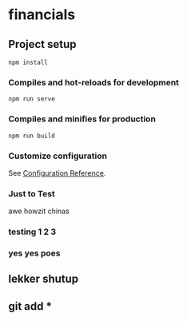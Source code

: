 # financials

## Project setup
```
npm install
```

### Compiles and hot-reloads for development
```
npm run serve
```

### Compiles and minifies for production
```
npm run build
```

### Customize configuration
See [Configuration Reference](https://cli.vuejs.org/config/).

### Just to Test

awe howzit chinas

### testing 1 2 3

### yes yes poes

## lekker shutup

## git add * 
